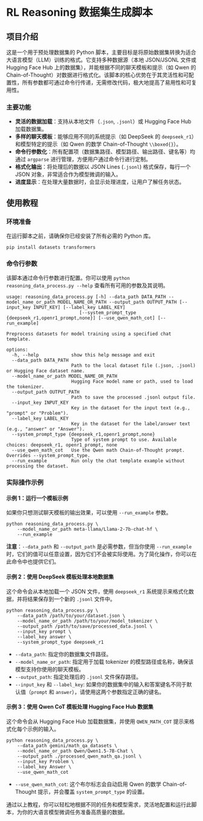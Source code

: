 # RL Reasoning 数据集生成脚本

## 项目介绍

这是一个用于预处理数据集的 Python 脚本，主要目标是将原始数据集转换为适合大语言模型（LLM）训练的格式。它支持多种数据源（本地 JSON/JSONL 文件或 Hugging Face Hub 上的数据集），并能根据不同的聊天模板和提示（如 Qwen 的 Chain-of-Thought）对数据进行格式化。该脚本的核心优势在于其灵活性和可配置性，所有参数都可通过命令行传递，无需修改代码，极大地提高了易用性和可复用性。

### 主要功能

- **灵活的数据加载**：支持从本地文件（`.json`, `.jsonl`）或 Hugging Face Hub 加载数据集。
- **多样的聊天模板**：能够应用不同的系统提示（如 DeepSeek 的 `deepseek_r1`）和模型特定的提示（如 Qwen 的数学 Chain-of-Thought `\\boxed{}`）。
- **命令行参数化**：所有配置项（数据集路径、模型路径、输出路径、键名等）均通过 `argparse` 进行管理，方便用户通过命令行进行定制。
- **格式化输出**：将处理后的数据以 JSON Lines (`.jsonl`) 格式保存，每行一个 JSON 对象，非常适合作为模型微调的输入。
- **进度显示**：在处理大量数据时，会显示处理进度，让用户了解任务状态。

## 使用教程

### 环境准备

在运行脚本之前，请确保你已经安装了所有必需的 Python 库。

```shell
pip install datasets transformers
```

### 命令行参数

该脚本通过命令行参数进行配置。你可以使用 `python reasoning_data_process.py --help` 查看所有可用的参数及其说明。

```shell
usage: reasoning_data_process.py [-h] --data_path DATA_PATH --model_name_or_path MODEL_NAME_OR_PATH --output_path OUTPUT_PATH [--input_key INPUT_KEY] [--label_key LABEL_KEY]
                           [--system_prompt_type {deepseek_r1,openr1_prompt,none}] [--use_qwen_math_cot] [--run_example]

Preprocess datasets for model training using a specified chat template.

options:
  -h, --help            show this help message and exit
  --data_path DATA_PATH
                        Path to the local dataset file (.json, .jsonl) or Hugging Face dataset name.
  --model_name_or_path MODEL_NAME_OR_PATH
                        Hugging Face model name or path, used to load the tokenizer.
  --output_path OUTPUT_PATH
                        Path to save the processed .jsonl output file.
  --input_key INPUT_KEY
                        Key in the dataset for the input text (e.g., "prompt" or "Problem").
  --label_key LABEL_KEY
                        Key in the dataset for the label/answer text (e.g., "answer" or "Answer").
  --system_prompt_type {deepseek_r1,openr1_prompt,none}
                        Type of system prompt to use. Available choices: deepseek_r1, openr1_prompt, none
  --use_qwen_math_cot   Use the Qwen math Chain-of-Thought prompt. Overrides --system_prompt_type.
  --run_example         Run only the chat template example without processing the dataset.
```

### 实际操作示例

#### 示例 1：运行一个模板示例

如果你只想测试聊天模板的输出效果，可以使用 `--run_example` 参数。

```shell
python reasoning_data_process.py \
    --model_name_or_path meta-llama/Llama-2-7b-chat-hf \
    --run_example
```

**注意**：`--data_path` 和 `--output_path` 是必需参数，但当你使用 `--run_example` 时，它们的值可以任意设置，因为它们不会被实际使用。为了简化操作，你可以在此命令中也提供它们。

#### 示例 2：使用 DeepSeek 模板处理本地数据集

这个命令会从本地加载一个 JSON 文件，使用 `deepseek_r1` 系统提示来格式化数据，并将结果保存到一个新的 `.jsonl` 文件中。

```shell
python reasoning_data_process.py \
    --data_path /path/to/your/dataset.json \
    --model_name_or_path /path/to/your/model_tokenizer \
    --output_path /path/to/save/processed_data.jsonl \
    --input_key prompt \
    --label_key answer \
    --system_prompt_type deepseek_r1
```

- `--data_path`: 指定你的数据集文件路径。
- `--model_name_or_path`: 指定用于加载 tokenizer 的模型路径或名称，确保该模型支持你使用的聊天模板。
- `--output_path`: 指定处理后的 `.jsonl` 文件保存路径。
- `--input_key` 和 `--label_key`: 如果你的数据集中的输入和答案键名不同于默认值（`prompt` 和 `answer`），请使用这两个参数指定正确的键名。

#### 示例 3：使用 Qwen CoT 模板处理 Hugging Face Hub 数据集

这个命令会从 Hugging Face Hub 加载数据集，并使用 `QWEN_MATH_COT` 提示来格式化每个示例的输入。

```shell
python reasoning_data_process.py \
    --data_path gemini/math_qa_datasets \
    --model_name_or_path Qwen/Qwen1.5-7B-Chat \
    --output_path ./processed_qwen_math_qa.jsonl \
    --input_key Problem \
    --label_key Answer \
    --use_qwen_math_cot
```

- `--use_qwen_math_cot`: 这个布尔标志会自动启用 Qwen 的数学 Chain-of-Thought 提示，并会覆盖 `system_prompt_type` 的设置。

通过以上教程，你可以轻松地根据不同的任务和模型需求，灵活地配置和运行此脚本，为你的大语言模型微调任务准备高质量的数据。